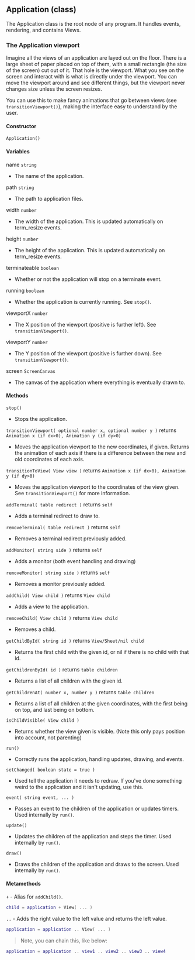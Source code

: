 
## Application (class)

The Application class is the root node of any program. It handles events, rendering, and contains Views.

### The Application viewport

Imagine all the views of an application are layed out on the floor. There is a large sheet of paper placed on top of them, with a small rectangle (the size of the screen) cut out of it. That hole is the viewport. What you see on the screen and interact with is what is directly under the viewport. You can move the viewport around and see different things, but the viewport never changes size unless the screen resizes.

You can use this to make fancy animations that go between views (see `transitionViewport()`), making the interface easy to understand by the user.

#### Constructor

`Application()`

#### Variables

name `string`

- The name of the application.

path `string`

- The path to application files.

width `number`

- The width of the application. This is updated automatically on term_resize events.

height `number`

- The height of the application. This is updated automatically on term_resize events.

terminateable `boolean`

- Whether or not the application will stop on a terminate event.

running `boolean`

- Whether the application is currently running. See `stop()`.

viewportX `number`

- The X position of the viewport (positive is further left). See `transitionViewport()`.

viewportY `number`

- The Y position of the viewport (positive is further down). See `transitionViewport()`.

screen `ScreenCanvas`

- The canvas of the application where everything is eventually drawn to.

#### Methods

`stop()`

- Stops the application.

`transitionViewport( optional number x, optional number y )` returns `Animation x (if dx>0), Animation y (if dy>0)`

- Moves the application viewport to the new coordinates, if given. Returns the animation of each axis if there is a difference between the new and old coordinates of each axis.

`transitionToView( View view )` returns `Animation x (if dx>0), Animation y (if dy>0)`

- Moves the application viewport to the coordinates of the view given. See `transitionViewport()` for more information.

`addTerminal( table redirect )` returns `self`

- Adds a terminal redirect to draw to.

`removeTerminal( table redirect )` returns `self`

- Removes a terminal redirect previously added.

`addMonitor( string side )` returns `self`

- Adds a monitor (both event handling and drawing)

`removeMonitor( string side )` returns `self`

- Removes a monitor previously added.

`addChild( View child )` returns `View child`

- Adds a view to the application.

`removeChild( View child )` returns `View child`

- Removes a child.

`getChildById( string id )` returns `View/Sheet/nil child`

- Returns the first child with the given id, or nil if there is no child with that id.

`getChildrenById( id )` returns `table children`

- Returns a list of all children with the given id.

`getChildrenAt( number x, number y )` returns `table children`

- Returns a list of all children at the given coordinates, with the first being on top, and last being on bottom.

`isChildVisible( View child )`

- Returns whether the view given is visible. (Note this only pays position into account, not parenting)

`run()`

- Correctly runs the application, handling updates, drawing, and events.

`setChanged( boolean state = true )`

- Used tell the application it needs to redraw. If you've done something weird to the application and it isn't updating, use this.

`event( string event, ... )`

- Passes an event to the children of the application or updates timers. Used internally by `run()`.

`update()`

- Updates the children of the application and steps the timer. Used internally by `run()`.

`draw()`

- Draws the children of the application and draws to the screen. Used internally by `run()`.

#### Metamethods

`+` - Alias for `addChild()`.

```lua
child = application + View( ... )
```

`..` - Adds the right value to the left value and returns the left value.

```lua
application = application .. View( ... )
```

> Note, you can chain this, like below:

```lua
application = application .. view1 .. view2 .. view3 .. view4
```
